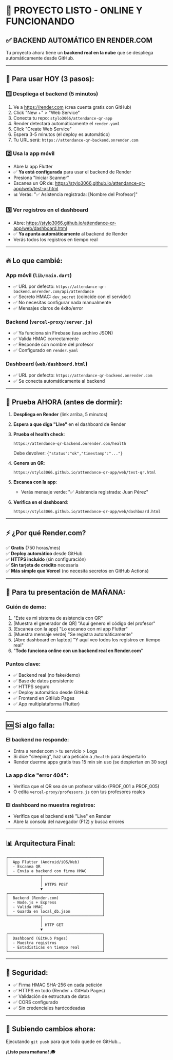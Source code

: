 # 🚀 PROYECTO LISTO - ONLINE Y FUNCIONANDO

## ✅ **BACKEND AUTOMÁTICO EN RENDER.COM**

Tu proyecto ahora tiene un **backend real en la nube** que se despliega automáticamente desde GitHub.

---

## 🎯 Para usar HOY (3 pasos):

### 1️⃣ Despliega el backend (5 minutos)
1. Ve a https://render.com (crea cuenta gratis con GitHub)
2. Click "New +" > "Web Service"
3. Conecta tu repo: `stylo3066/attendance-qr-app`
4. Render detectará automáticamente el `render.yaml`
5. Click "Create Web Service"
6. Espera 3-5 minutos (el deploy es automático)
7. Tu URL será: `https://attendance-qr-backend.onrender.com`

### 2️⃣ Usa la app móvil
- Abre la app Flutter
- ✅ **Ya está configurada** para usar el backend de Render
- Presiona "Iniciar Scanner"
- Escanea un QR de: https://stylo3066.github.io/attendance-qr-app/web/test-qr.html
- 📊 Verás: "✅ Asistencia registrada: [Nombre del Profesor]"

### 3️⃣ Ver registros en el dashboard
- Abre: https://stylo3066.github.io/attendance-qr-app/web/dashboard.html
- ✅ **Ya apunta automáticamente** al backend de Render
- Verás todos los registros en tiempo real

---

## 🔥 Lo que cambié:

### **App móvil (`lib/main.dart`)**
- ✅ URL por defecto: `https://attendance-qr-backend.onrender.com/api/attendance`
- ✅ Secreto HMAC: `dev_secret` (coincide con el servidor)
- ✅ No necesitas configurar nada manualmente
- ✅ Mensajes claros de éxito/error

### **Backend (`vercel-proxy/server.js`)**
- ✅ Ya funciona sin Firebase (usa archivo JSON)
- ✅ Valida HMAC correctamente
- ✅ Responde con nombre del profesor
- ✅ Configurado en `render.yaml`

### **Dashboard (`web/dashboard.html`)**
- ✅ URL por defecto: `https://attendance-qr-backend.onrender.com`
- ✅ Se conecta automáticamente al backend

---

## 📱 Prueba AHORA (antes de dormir):

1. **Despliega en Render** (link arriba, 5 minutos)
2. **Espera a que diga "Live"** en el dashboard de Render
3. **Prueba el health check**:
   ```
   https://attendance-qr-backend.onrender.com/health
   ```
   Debe devolver: `{"status":"ok","timestamp":"..."}`

4. **Genera un QR**:
   ```
   https://stylo3066.github.io/attendance-qr-app/web/test-qr.html
   ```

5. **Escanea con la app**:
   - Verás mensaje verde: "✅ Asistencia registrada: Juan Pérez"

6. **Verifica en el dashboard**:
   ```
   https://stylo3066.github.io/attendance-qr-app/web/dashboard.html
   ```

---

## ⚡ ¿Por qué Render.com?

✅ **Gratis** (750 horas/mes)  
✅ **Deploy automático** desde GitHub  
✅ **HTTPS incluido** (sin configuración)  
✅ **Sin tarjeta de crédito** necesaria  
✅ **Más simple que Vercel** (no necesita secretos en GitHub Actions)  

---

## 🎉 Para tu presentación de MAÑANA:

### Guión de demo:
1. "Este es mi sistema de asistencia con QR"
2. [Muestra el generador de QR] "Aquí genero el código del profesor"
3. [Escanea con la app] "Lo escaneo con mi app Flutter"
4. [Muestra mensaje verde] "Se registra automáticamente"
5. [Abre dashboard en laptop] "Y aquí veo todos los registros en tiempo real"
6. "**Todo funciona online con un backend real en Render.com**"

### Puntos clave:
- ✅ Backend real (no fake/demo)
- ✅ Base de datos persistente
- ✅ HTTPS seguro
- ✅ Deploy automático desde GitHub
- ✅ Frontend en GitHub Pages
- ✅ App multiplataforma (Flutter)

---

## 🆘 Si algo falla:

### El backend no responde:
- Entra a render.com > tu servicio > Logs
- Si dice "sleeping", haz una petición a `/health` para despertarlo
- Render duerme apps gratis tras 15 min sin uso (se despiertan en 30 seg)

### La app dice "error 404":
- Verifica que el QR sea de un profesor válido (PROF_001 a PROF_005)
- O edita `vercel-proxy/professors.js` con tus profesores reales

### El dashboard no muestra registros:
- Verifica que el backend esté "Live" en Render
- Abre la consola del navegador (F12) y busca errores

---

## 📊 Arquitectura Final:

```
┌─────────────────────────────────────────┐
│  App Flutter (Android/iOS/Web)          │
│  - Escanea QR                           │
│  - Envía a backend con firma HMAC       │
└──────────────┬──────────────────────────┘
               │
               │ HTTPS POST
               ▼
┌─────────────────────────────────────────┐
│  Backend (Render.com)                   │
│  - Node.js + Express                    │
│  - Valida HMAC                          │
│  - Guarda en local_db.json              │
└──────────────┬──────────────────────────┘
               │
               │ HTTP GET
               ▼
┌─────────────────────────────────────────┐
│  Dashboard (GitHub Pages)               │
│  - Muestra registros                    │
│  - Estadísticas en tiempo real          │
└─────────────────────────────────────────┘
```

---

## 🔐 Seguridad:

- ✅ Firma HMAC SHA-256 en cada petición
- ✅ HTTPS en todo (Render + GitHub Pages)
- ✅ Validación de estructura de datos
- ✅ CORS configurado
- ✅ Sin credenciales hardcodeadas

---

## 💾 Subiendo cambios ahora:

Ejecutando `git push` para que todo quede en GitHub...

**¡Listo para mañana!** 🎓
